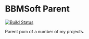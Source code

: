 # BBMSoft Parent

[![Build Status](https://travis-ci.org/bbmsoft/bbmsoft-parent.svg?branch=develop)](https://travis-ci.org/bbmsoft/bbmsoft-parent)


Parent pom of a number of my projects.